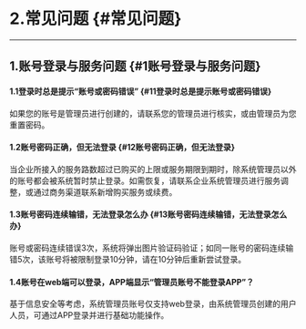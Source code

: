 # 2.常见问题 {#常见问题}

---

## 1.账号登录与服务问题 {#1账号登录与服务问题}

#### 1.1登录时总是提示“账号或密码错误” {#11登录时总是提示账号或密码错误}

如果您的账号是管理员进行创建的，请联系您的管理员进行核实，或由管理员为您重置密码。

#### 1.2账号密码正确，但无法登录 {#12账号密码正确，但无法登录}

当企业所接入的服务路数超过已购买的上限或服务期限到期时，除系统管理员以外的账号都会被系统暂时禁止登录。如需恢复，请联系企业系统管理员进行服务调整，或通过商务渠道联系新增购买服务或续费。

#### 1.3账号密码连续输错，无法登录怎么办 {#13账号密码连续输错，无法登录怎么办}

账号或密码连续错误3次，系统将弹出图片验证码验证；如同一账号的密码连续输错5次，该账号将被限制登录10分钟，请在10分钟后重新尝试登录。

#### 1.4账号在web端可以登录，APP端显示“管理员账号不能登录APP”？

基于信息安全等考虑，系统管理员账号仅支持web登录，由系统管理员创建的用户人员，可通过APP登录并进行基础功能操作。
